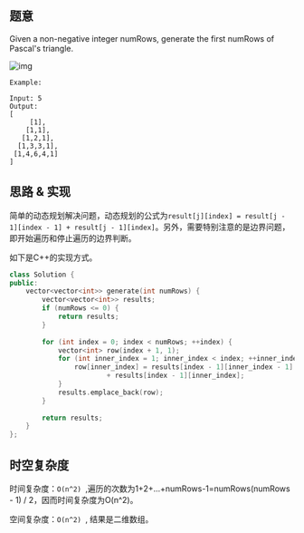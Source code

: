 ## 题意

Given a non-negative integer numRows, generate the first numRows of Pascal's triangle.

![img](https://upload.wikimedia.org/wikipedia/commons/0/0d/PascalTriangleAnimated2.gif)

```
Example:

Input: 5
Output:
[
     [1],
    [1,1],
   [1,2,1],
  [1,3,3,1],
 [1,4,6,4,1]
]
```

## 思路 & 实现

简单的动态规划解决问题，动态规划的公式为`result[j][index] = result[j - 1][index - 1] + result[j - 1][index]`。另外，需要特别注意的是边界问题，即开始遍历和停止遍历的边界判断。

如下是C++的实现方式。

```C++
class Solution {
public:
    vector<vector<int>> generate(int numRows) {
        vector<vector<int>> results;
        if (numRows <= 0) {
            return results;
        }
        
        for (int index = 0; index < numRows; ++index) {
            vector<int> row(index + 1, 1);
            for (int inner_index = 1; inner_index < index; ++inner_index) {
                row[inner_index] = results[index - 1][inner_index - 1] 
                        + results[index - 1][inner_index];
            }
            results.emplace_back(row);
        }
        
        return results;
    }
};
```

## 时空复杂度

时间复杂度：`O(n^2) `,遍历的次数为1+2+...+numRows-1=numRows(numRows - 1) / 2，因而时间复杂度为O(n^2)。

空间复杂度：`O(n^2) `, 结果是二维数组。

